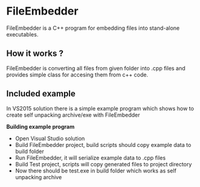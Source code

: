 # FileEmbedder

FileEmbedder is a C++ program for embedding files into stand-alone executables.

## How it works ?

FileEmbedder is converting all files from given folder into .cpp files and provides simple class for accesing them from c++ code.

## Included example

In VS2015 solution there is a simple example program which shows how to create self unpacking archive/exe with FileEmbedder

**Building example program**
- Open Visual Studio solution
- Build FileEmbedder project, build scripts should copy example data to build folder
- Run FileEmbedder, it will serialize example data to .cpp files
- Build Test project, scripts will copy generated files to project directory
- Now there should be test.exe in build folder which works as self unpacking archive
